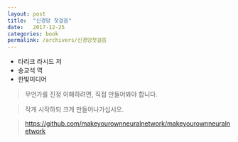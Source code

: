 ```yaml
---
layout: post
title:  "신경망 첫걸음"
date:   2017-12-25
categories: book
permalink: /archivers/신경망첫걸음
---
```


* 타리크 라시드 저
* 송교석 역
* 한빛미디어

> 무언가를 진정 이해하려면, 직접 만들어봐야 합니다.

> 작게 시작하되 크게 만들어나가십시오.

> https://github.com/makeyourownneuralnetwork/makeyourownneuralnetwork
